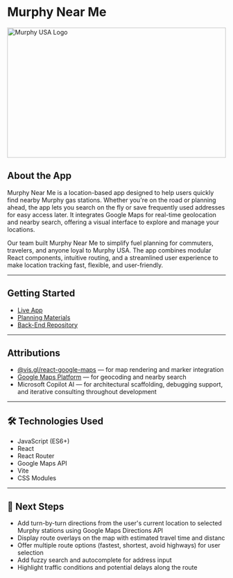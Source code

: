 # Murphy Near Me

<img 
  src="https://discovertemplate.com/wp-content/uploads/2024/03/Murphy-USA.jpg" 
  alt="Murphy USA Logo" 
  style="width:100%; max-height:300px; object-fit:contain; display:block; margin:0 auto;" 
/>

##  About the App

Murphy Near Me is a location-based app designed to help users quickly find nearby Murphy gas stations. Whether you're on the road or planning ahead, the app lets you search on the fly or save frequently used addresses for easy access later. It integrates Google Maps for real-time geolocation and nearby search, offering a visual interface to explore and manage your locations.

Our team built Murphy Near Me to simplify fuel planning for commuters, travelers, and anyone loyal to Murphy USA. The app combines modular React components, intuitive routing, and a streamlined user experience to make location tracking fast, flexible, and user-friendly.

---

## Getting Started

-  [Live App](https://murphy-near-me.netlify.app/)
-  [Planning Materials](https://trello.com/b/YgsdnI0e/murphy-finder)
-  [Back-End Repository](https://git.heroku.com/murphy-near-me.git)

---

## Attributions

- [@vis.gl/react-google-maps](https://vis.gl/react-google-maps) — for map rendering and marker integration
- [Google Maps Platform](https://developers.google.com/maps) — for geocoding and nearby search
- Microsoft Copilot AI — for architectural scaffolding, debugging support, and iterative consulting throughout development


---

## 🛠 Technologies Used

- JavaScript (ES6+)
- React
- React Router
- Google Maps API
- Vite
- CSS Modules

---

## 🧪 Next Steps

- Add turn-by-turn directions from the user's current location to selected Murphy stations using Google Maps Directions API
- Display route overlays on the map with estimated travel time and distanc
- Offer multiple route options (fastest, shortest, avoid highways) for user selection
- Add fuzzy search and autocomplete for address input
- Highlight traffic conditions and potential delays along the route


